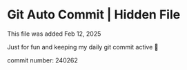 # Git Auto Commit | Hidden File

This file was added Feb 12, 2025

Just for fun and keeping my daily git commit active 🤪

commit number: 240262
